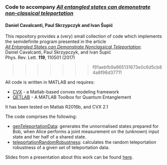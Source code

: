 ### Code to accompany *[All entangled states can demonstrate non-classical teleportation](https://arxiv.org/abs/1607.03249)*  
#### Daniel Cavalcanti, Paul Skrzypczyk and Ivan Šupić

This repository provides a (very) small collection of code which implements the semidefinite program presented in the article  
*[All Entangled States can Demonstrate Nonclassical Teleportation](https://doi.org/10.1103/PhysRevLett.119.110501)*.  
Daniel Cavalcanti, Paul Skrzypczyk, and Ivan Šupić  
Phys. Rev. Lett. **119**, 110501 (2017)
>>>>>>> f91aebfb9a965131673e0c6d5cb84a8f98d37711

All code is written in MATLAB and requires:
- [CVX](http://cvxr.com/) - a Matlab-based convex modeling framework
- [QETLAB](http://www.qetlab.com/) - A MATLAB Toolbox for Quantum Entanglement

It has been tested on Matlab R2016b, and CVX 2.1 

The code comprises the following:

  - [genTeleportationData](https://github.com/paulskrzypczyk/nonclassicalteleportation/blob/master/genTeleportationData.m): generates the unnormalised states prepared for Bob, when Alice performs a joint measurement on the (unknown) input state and her half of a shared state.
  - [teleportationRandomRobustness](https://github.com/paulskrzypczyk/nonclassicalteleportation/blob/master/teleportationRandomRobustness.m): calculates the random teleportation robustness of a given set of teleportation data. 
  
Slides from a presentation about this work can be found [here](https://github.com/paulskrzypczyk/Talks/blob/master/Teleportation%20-%20TyQI%202017.pdf).
